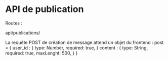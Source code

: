 # API de publication

Routes : 

api/publications/

La requête POST de création de message attend un objet du frontend :
  post = {
    user_id : {
        type: Number,
        required: true,
    }
    content : {
        type: String,
        required: true,
        maxLenght: 500,
    }
  }
